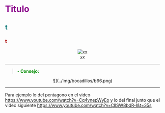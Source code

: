 # <FONT COLOR=#8B008B>Titulo</font>



## <FONT COLOR=#007575>**t**</font>


### <FONT COLOR=#AA0000>t</font>

<center>

![xx](../img/ejemplos/curves/.png)  
*xx*

</center>

***

> **<FONT COLOR=#008C00>- Consejo:</font>**
<center>
![](../img/bocadillos/b66.png)
</center>

***


Para ejemplo lo del pentagono en el video https://www.youtube.com/watch?v=Cq4vnepWyEo y lo del final junto que el video siguiente https://www.youtube.com/watch?v=CIlSW8bdR-I&t=35s
